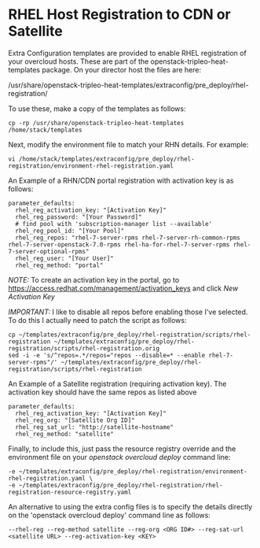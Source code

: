 # RHEL Host Registration to CDN or Satellite

Extra Configuration templates are provided to enable RHEL registration of your overcloud hosts.  These are part of the openstack-tripleo-heat-templates package.  On your director host the files are here: 

/usr/share/openstack-tripleo-heat-templates/extraconfig/pre_deploy/rhel-registration/

To use these, make a copy of the templates as follows:
```
cp -rp /usr/share/openstack-tripleo-heat-templates /home/stack/templates
```

Next, modify the environment file to match your RHN details.  For example:
```
vi /home/stack/templates/extraconfig/pre_deploy/rhel-registration/environment-rhel-registration.yaml
```

An Example of a RHN/CDN portal registration with activation key is as follows:
```
parameter_defaults:
  rhel_reg_activation_key: "[Activation Key]"
  rhel_reg_password: "[Your Password]"
  # find pool with 'subscription-manager list --available'
  rhel_reg_pool_id: "[Your Pool]"
  rhel_reg_repos: "rhel-7-server-rpms rhel-7-server-rh-common-rpms rhel-7-server-openstack-7.0-rpms rhel-ha-for-rhel-7-server-rpms rhel-7-server-optional-rpms"
  rhel_reg_user: "[Your User]"
  rhel_reg_method: "portal"
```
*NOTE:* To create an activation key in the portal, go to https://access.redhat.com/management/activation_keys and click *New Activation Key*

*IMPORTANT:* I like to disable all repos before enabling those I've selected.  To do this I actually need to patch the script as follows: 
```
cp ~/templates/extraconfig/pre_deploy/rhel-registration/scripts/rhel-registration ~/templates/extraconfig/pre_deploy/rhel-registration/scripts/rhel-registration.orig
sed -i -e 's/^repos=.*/repos="repos --disable=* --enable rhel-7-server-rpms"/' ~/templates/extraconfig/pre_deploy/rhel-registration/scripts/rhel-registration
```

An Example of a Satellite registration (requiring activation key).  The activation key should have the same repos as listed above
```
parameter_defaults:
  rhel_reg_activation_key: "[Activation Key]"
  rhel_reg_org: "[Satellite Org ID]"
  rhel_reg_sat_url: "http://satellite-hostname"
  rhel_reg_method: "satellite"
```

Finally, to include this, just pass the resource registry override and the environment file on your _openstack overcloud deploy_ command line: 
```
-e ~/templates/extraconfig/pre_deploy/rhel-registration/environment-rhel-registration.yaml \
-e ~/templates/extraconfig/pre_deploy/rhel-registration/rhel-registration-resource-registry.yaml
```

An alternative to using the extra config files is to specify the details directly on the 'openstack overcloud deploy' command line as follows:
```
--rhel-reg --reg-method satellite --reg-org <ORG ID#> --reg-sat-url <satellite URL> --reg-activation-key <KEY>
```
